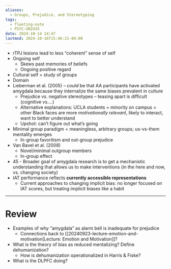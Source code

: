 ```yaml
---
aliases:
  - Groups, Prejudice, and Stereotyping
tags:
  - fleeting-note
  - PSYC-UN2435
date: 2024-10-14 14:47
lastmod: 2024-10-16T15:46:21-04:00
---
```

- rTPJ lesions lead to less “coherent” sense of self
- Ongoing self
	- Skews past memories of beliefs
	- Ongoing positive regard
- Cultural self = study of groups
- Domain
- Lieberman et al. (2005) – *could* be that AA participants have activated amygdala because they internalize the same biases prevalent in culture
	- Prejudice vs. negative stereotypes – teasing apart is difficult (cognitive vs….)
	- Alternative explanations: UCLA students = minority on campus = other Black faces are more *motivationally relevant*, likely to interact, want to better understand
	- Upshot: can’t figure out what’s going 
- Minimal group paradigm = meaningless, arbitrary groups; us-vs-them mentality emerges
	- In-group favoritism and out-group prejudice
- Van Bavel et al. (2008)
	- Novel/minimal outgroup members
	- In-group effect
- 45 - Broader goal of amygdala research is to get a mechanistic understanding that allows us to make interventions (in the here and now, vs. changing society)
- IAT performance reflects **currently accessible representations**
	- Current approaches to changing implicit bias: no longer focused on IAT scores, but treating implicit biases like a habit

---
# Review

- Examples of why “amygdala” as alarm bell is inadequate for prejudice
	- Connections back to [[20240923-lecture-emotion-and-motivation|Lecture: Emotion and Motivation]]?
- What is the theory of bias as reduced mentalizing? Define dehumanization?
	- How is dehumanization operationalized in Harris & Fiske?
- What is the DLPFC doing?
